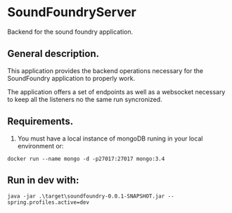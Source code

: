# SoundFoundryServer
Backend for the sound foundry application.

## General description.

This application provides the backend operations necessary for the SoundFoundry application to properly work.

The application offers a set of endpoints as well as a websocket necessary to keep all the listeners no the same run syncronized.

## Requirements.

1. You must have a local instance of mongoDB runing in your local environment or:

`docker run --name mongo -d -p27017:27017 mongo:3.4`

## Run in dev with:

`java -jar .\target\soundfoundry-0.0.1-SNAPSHOT.jar --spring.profiles.active=dev`
